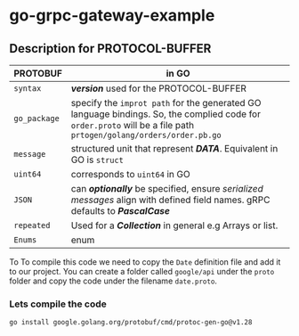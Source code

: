 # go-grpc-gateway-example


## Description for PROTOCOL-BUFFER
| PROTOBUF | in GO |
| --- | ---|
|  `syntax`  | ***version*** used for the PROTOCOL-BUFFER|
|  `go_package` | specify the `improt path` for the generated GO language bindings. So, the complied code for `order.proto` will be a file path `prtogen/golang/orders/order.pb.go`|
|  `message` | structured unit that represent ***DATA***. Equivalent in GO is `struct` |
|  `uint64` | corresponds to `uint64` in GO |
|  `JSON`  | can ***optionally*** be specified, ensure _serialized messages_ align with defined field names. gRPC defaults to ***PascalCase*** |
|  `repeated` | Used for a ***Collection*** in general e.g Arrays or list.
|  `Enums` | enum |


To To compile this code we need to copy the `Date` definition file and add it to our project. You can create a folder called `google/api` under the `proto` folder and copy the code under the filename `date.proto`.

### Lets compile the code 

```
go install google.golang.org/protobuf/cmd/protoc-gen-go@v1.28
```

